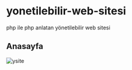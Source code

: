 # yonetilebilir-web-sitesi
php ile php anlatan yönetilebilir web sitesi

## Anasayfa
![ysite](https://user-images.githubusercontent.com/24703372/35246646-78013c24-ffd8-11e7-8c0f-9c33971acbca.png)
